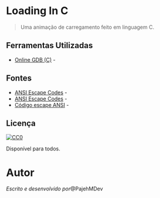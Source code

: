 # Loading In C
> Uma animação de carregamento feito em linguagem C.

## Ferramentas Utilizadas
- [Online GDB (C)](https://www.onlinegdb.com/online_c_compiler) -

## Fontes
- [ANSI Escape Codes](https://tforgione.fr/posts/ansi-escape-codes/) -
- [ANSI Escape Codes](https://gist.github.com/fnky/458719343aabd01cfb17a3a4f7296797) -
- [Código escape ANSI](https://pt.wikipedia.org/wiki/C%C3%B3digo_escape_ANSI) -

## Licença

[![CC0](https://licensebuttons.net/p/zero/1.0/88x31.png)](https://creativecommons.org/publicdomain/zero/1.0/)

Disponível para todos.

# Autor
_Escrito e desenvolvido por_@PajehMDev
